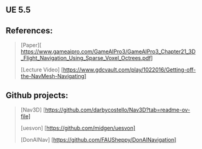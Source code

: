 ## UE 5.5
## References:
> [Paper][ https://www.gameaipro.com/GameAIPro3/GameAIPro3_Chapter21_3D_Flight_Navigation_Using_Sparse_Voxel_Octrees.pdf]
> 
> [Lecture Video] [https://www.gdcvault.com/play/1022016/Getting-off-the-NavMesh-Navigating]
> 
## Github projects:
> [Nav3D] [https://github.com/darbycostello/Nav3D?tab=readme-ov-file]
> 
> [uesvon] [https://github.com/midgen/uesvon]
> 
> [DonAINav] [https://github.com/FAUSheppy/DonAINavigation]
> 
